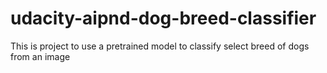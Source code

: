 # udacity-aipnd-dog-breed-classifier
This is project to use a pretrained model to classify select breed of dogs from an image
